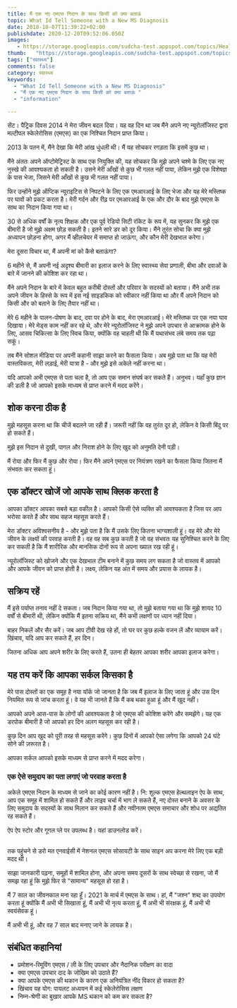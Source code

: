 ```yaml
---
title: मैं एक नए एमएस निदान के साथ किसी को क्या बताऊं 
topic: What Id Tell Someone with a New MS Diagnosis
date: 2018-10-07T11:39:22+02:00
publishdate: 2020-12-20T09:52:06.050Z
images: 
   - https://storage.googleapis.com/sudcha-test.appspot.com/topics/Health/default-selection/10.jpg
thumb:   "https://storage.googleapis.com/sudcha-test.appspot.com/topics/Health/default-selection/thumb/10.jpg"
tags: ["स्वास्थ्य"]
comments: false
category: स्वास्थ्य
keywords: 
  - "What Id Tell Someone with a New MS Diagnosis"
  - "मैं एक नए एमएस निदान के साथ किसी को क्या बताऊं "
  - "information"

---
```

<P> सेंट। पैट्रिक दिवस 2014 ने मेरा जीवन बदल दिया। यह वह दिन था जब मैंने अपने नए न्यूरोलॉजिस्ट द्वारा मल्टीपल स्केलेरोसिस (एमएस) का एक निश्चित निदान प्राप्त किया। </p> <p> 2013 के पतन में, मैंने देखा कि मेरी आंख धुंधली थी। मैं यह सोचकर रगड़ता कि इसमें कुछ था। </p> <p> मैंने अंततः अपने ऑप्टोमेट्रिस्ट के साथ एक नियुक्ति की, यह सोचकर कि मुझे अपने चश्मे के लिए एक नए नुस्खे की आवश्यकता हो सकती है। उसने मेरी आँखों से कुछ भी गलत नहीं पाया, लेकिन मुझे एक विशेषज्ञ के पास भेजा, जिसने मेरी आँखों से कुछ भी गलत नहीं पाया। </p> <p> फिर उन्होंने मुझे ऑप्टिक न्यूराइटिस से निपटने के लिए एक एमआरआई के लिए भेजा और यह मेरे मस्तिष्क पर घावों को प्रकट करता है। मेरी गर्दन और रीढ़ पर एमआरआई के एक और दौर के बाद मुझे एमएस के साथ का निदान किया गया था। </p> <p> 30 से अधिक वर्षों के नृत्य शिक्षक और एक पूर्व रेडियो सिटी रॉकेट के रूप में, यह सुनकर कि मुझे एक बीमारी है जो मुझे अक्षम छोड़ सकती है। इतने सारे डर को दूर किया। मैंने तुरंत सोचा कि क्या मुझे अध्यापन छोड़ना होगा, अगर मैं व्हीलचेयर में समाप्त हो जाऊंगा, और कौन मेरी देखभाल करेगा। </p> <p> मेरा दूसरा विचार था, मैं अपनी मां को कैसे बताऊंगा? </P > <p> 6 महीने से, मैं अपनी नई अदृश्य बीमारी का इलाज करने के लिए स्वास्थ्य सेवा प्रणाली, बीमा और दवाओं के बारे में जानने की कोशिश कर रहा था। </p> <p> मैंने अपने निदान के बारे में केवल बहुत करीबी दोस्तों और परिवार के सदस्यों को बताया। मैंने अभी तक अपने जीवन के हिस्से के रूप में इस नई साइडकिक को स्वीकार नहीं किया था और मैं अपने निदान को किसी और को बताने के लिए तैयार नहीं था। </p> <p> मेरे 6 महीने के पालन-पोषण के बाद, दवा पर होने के बाद, मेरा एमआरआई। मेरे मस्तिष्क पर एक नया घाव दिखाया। मेरे मेड्स काम नहीं कर रहे थे, और मेरे न्यूरोलॉजिस्ट ने मुझे अपने उपचार से आक्रामक होने के लिए, आसव चिकित्सा के लिए स्विच किया, क्योंकि वह चाहती थी कि मैं यथासंभव लंबे समय तक पढ़ा सकूं। </p> <p> तब मैंने सोशल मीडिया पर अपनी कहानी साझा करने का फैसला किया। अब मुझे पता था कि यह मेरी वास्तविकता, मेरी लड़ाई, मेरी यात्रा है - और मुझे इसे अकेले नहीं करना था। </p> <p> यदि आपको अभी एमएस से पता चला है, तो आप एक समान संघर्ष कर सकते हैं। अनुभव। यहाँ कुछ ज्ञान की डली है जो आपको इसके माध्यम से प्राप्त करने में मदद करेंगे। </p> <h2> शोक करना ठीक है </h2> <p> मुझे महसूस करना था कि चीजें बदलने जा रही हैं। जरूरी नहीं कि वह तुरंत दूर हो, लेकिन वे किसी बिंदु पर हो सकते हैं। </p> <p> मुझे इस निदान से दुखी, पागल और निराश होने के लिए खुद को अनुमति देनी पड़ी। </p> <p> मैं रोया और फिर मैं कुछ और रोया। फिर मैंने अपने एमएस पर नियंत्रण रखने का फैसला किया जितना मैं संभवतः कर सकता हूं। </p> <h2> एक डॉक्टर खोजें जो आपके साथ क्लिक करता है </h2> <p> आपका डॉक्टर आपका सबसे बड़ा वकील है। आपको किसी ऐसे व्यक्ति की आवश्यकता है जिस पर आप भरोसा करते हैं और साथ सहज महसूस करते हैं। </p> <p> मेरा डॉक्टर अविश्वसनीय है - और मुझे पता है कि मैं उसके लिए कितना भाग्यशाली हूं। वह मेरे और मेरे जीवन के लक्ष्यों की परवाह करती है। वह वह सब कुछ करती है जो वह संभवतः यह सुनिश्चित करने के लिए कर सकती है कि मैं शारीरिक और मानसिक दोनों रूप से अपना ख्याल रख रही हूं। </p> <p> न्यूरोलॉजिस्ट को खोजने और एक देखभाल टीम बनाने में कुछ समय लग सकता है जो वास्तव में आपको और आपके जीवन को प्राप्त होती है। लक्ष्य, लेकिन यह अंत में समय और प्रयास के लायक है। </p> <h2> सक्रिय रहें </h2> <p> मैं इसे पर्याप्त तनाव नहीं दे सकता। जब निदान किया गया था, तो मुझे बताया गया था कि मुझे शायद 10 वर्षों से बीमारी थी, लेकिन क्योंकि मैं इतना सक्रिय था, मैंने कभी लक्षणों पर ध्यान नहीं दिया। </p> <p> बाहर निकलें और सैर करें। जब आप टीवी देख रहे हों, तो घर पर कुछ हल्के वजन लें और व्यायाम करें। खिंचाव, यदि आप कर सकते हैं, हर दिन। </p> <p> जितना अधिक आप अपने शरीर के लिए करते हैं, उतना ही बेहतर आपका शरीर आपका इलाज करेगा। </p> <h2> यह तय करें कि आपका सर्कल किसका है </h2> <p> मेरे पास दोस्तों का एक समूह है नया यॉर्क जो जानता है कि जब मैं इलाज के लिए जाता हूं और उस दिन नियमित रूप से जांच करता हूं। वे यह भी जानते हैं कि मैं कब थका हुआ हूं और मैं खुद नहीं। </p> <p> आपको अपने आस-पास के लोगों की आवश्यकता है जो एमएस की कोशिश करेंगे और समझेंगे। यह एक डरपोक बीमारी है जो आपको हर दिन अलग महसूस कर रही है। </p> <p> कुछ दिन आप खुद को पूरी तरह से महसूस करेंगे। कुछ दिनों में आपको ऐसा लगेगा कि आपको 24 घंटे सोने की ज़रूरत है। </p> <p> आपका सर्कल आपको इसके माध्यम से प्राप्त करने में मदद करेगा। </p> <h3> एक ऐसे समुदाय का पता लगाएं जो परवाह करता है </h3> <p> अकेले एमएस निदान के माध्यम से जाने का कोई कारण नहीं है। नि: शुल्क एमएस हेल्थलाइन ऐप के साथ, आप एक समूह में शामिल हो सकते हैं और लाइव चर्चा में भाग ले सकते हैं, नए दोस्त बनाने के अवसर के लिए समुदाय के सदस्यों के साथ मिलान कर सकते हैं और नवीनतम एमएस समाचार और शोध पर अद्यतित रह सकते हैं। </p> <p > ऐप ऐप स्टोर और गूगल प्ले पर उपलब्ध है। यहां डाउनलोड करें। </p> <h2> </h2> <p> तक पहुंचने से डरो मत एनवाईसी में नेशनल एमएस सोसायटी के साथ साइन अप करना मेरे लिए एक बड़ी मदद थी। </p> <p> साझा जानकारी पढ़ना, समूहों में शामिल होना, और अपना समय दूसरों के साथ स्वेच्छा से रखना, जो मैं समझ रहा हूं कि मुझे फिर से "सामान्य" महसूस हो रहा है। </p> <p> मैं 7 साल का जीवनकाल मना रहा हूँ। 2021 के मार्च में एमएस के साथ। हां, मैं "जश्न" शब्द का उपयोग करता हूं क्योंकि मैं अभी भी सिखाता हूं, मैं अभी भी नृत्य करता हूं, मैं अभी भी संरक्षक हूं, मैं अभी भी स्वयंसेवक हूं। </P> <p> मैं अभी भी हूं, और वह 7 साल बाद मनाए जाने के लायक है। </p> <h2> संबंधित कहानियां </h2> <ul> <li> प्रमोशन-रिमूविंग एमएस / ली के लिए उपचार और नैदानिक परीक्षण का वादा <li> क्या एमएस उपचार दाद के जोखिम को उठाते हैं? </li> <li> क्या आपके एमएस की थकान के कारण एक अनियंत्रित नींद विकार हो सकता है? </li> <li> खिंचाव यह योग: पायलट अध्ययन में कई स्केलेरोसिस लक्षण <? / li> <li> निम्न-श्रेणी का बुखार आपके MS थकान को कम कर सकता है? </li> </ul> 